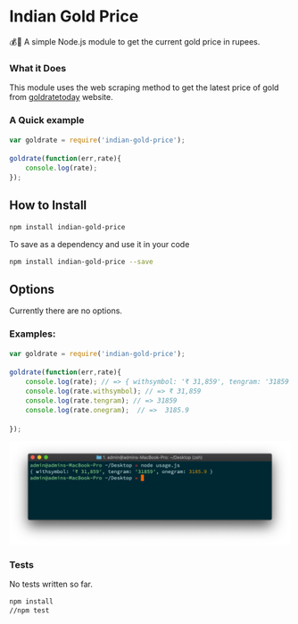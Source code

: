 # Indian Gold Price
💰🥇 A simple Node.js module to get the current gold price in rupees.

### What it Does

This module uses the web scraping method to get the latest price of gold from [goldratetoday](https://www.goldratetoday.com) website.  

### A Quick example

```JavaScript
var goldrate = require('indian-gold-price');

goldrate(function(err,rate){
    console.log(rate);
});


```


## How to Install 

```sh
npm install indian-gold-price
```

To save as a dependency and use it in your code

```sh
npm install indian-gold-price --save
```

## Options

Currently there are no options.

### Examples:

```JavaScript
var goldrate = require('indian-gold-price');

goldrate(function(err,rate){
    console.log(rate); // => { withsymbol: '₹ 31,859', tengram: '31859', onegram: 3185.9 }
    console.log(rate.withsymbol); // => ₹ 31,859
    console.log(rate.tengram); // => 31859 
    console.log(rate.onegram);  // =>  3185.9

});

```

![Indian Gold Price](https://raw.githubusercontent.com/beingfranklin/Indian-Gold-Price/master/screenshot.png)

### Tests

No tests written so far.

```
npm install
//npm test
```
